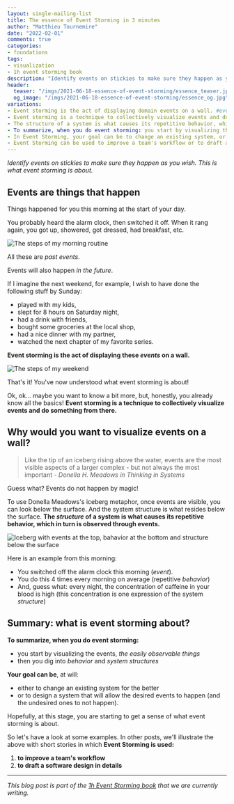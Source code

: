 ```yaml
---
layout: single-mailing-list
title: The essence of Event Storming in 3 minutes
author: "Matthieu Tournemire"
date: "2022-02-01"
comments: true
categories:
- foundations
tags:
- visualization
- 1h event storming book
description: "Identify events on stickies to make sure they happen as you wish. This is what event storming is about. Read this post and get an overview of the technique and its benefits."
header:
  teaser: "/imgs/2021-06-18-essence-of-event-storming/essence_teaser.jpg"
  og_image: "/imgs/2021-06-18-essence-of-event-storming/essence_og.jpg"
variations:
- Event storming is the act of displaying domain events on a wall. #eventStorming #EventStormingJournal #facilitation
- Event storming is a technique to collectively visualize events and do something from there. #eventStorming #EventStormingJournal #facilitation
- The structure of a system is what causes its repetitive behavior, which in turn is observed through events in Event Storming. #eventStorming #EventStormingJournal #facilitation
- To summarize, when you do event storming: you start by visualizing the events, and then you dig into behavior and system structures #eventStorming #EventStormingJournal #facilitation
- In Event Storming, your goal can be to change an existing system, or to design a system that will allow the desired events to happen #eventStorming #EventStormingJournal #facilitation
- Event Storming can be used to improve a team's workflow or to draft a software design in details #eventStorming #EventStormingJournal #facilitation
---
```

_Identify events on stickies to make sure they happen as you wish. This is what event storming is about._

## Events are things that happen

Things happened for you this morning at the start of your day.

You probably heard the alarm clock, then switched it off. When it rang again, you got up, showered, got dressed, had breakfast, etc.

![The steps of my morning routine]({{site.url}}{{site.baseurl}}/imgs/2021-06-18-essence-of-event-storming/MyMorningRoutine.jpg)

All these are _past events_.

Events will also happen _in the future_.

If I imagine the next weekend, for example, I wish to have done the following stuff by Sunday:

- played with my kids,
- slept for 8 hours on Saturday night,
- had a drink with friends,
- bought some groceries at the local shop,
- had a nice dinner with my partner,
- watched the next chapter of my favorite series.

**Event storming is the act of displaying these _events_ on a wall.**

![The steps of my weekend]({{site.url}}{{site.baseurl}}/imgs/2021-06-18-essence-of-event-storming/NextWeekEndWish.jpg)

That's it! You've now understood what event storming is about!

Ok, ok... maybe you want to know a bit more, but, honestly, you already know all the basics! **Event storming is a technique to collectively visualize events and do something from there.**

## Why would you want to visualize events on a wall?

> Like the tip of an iceberg rising above the water, events are the most visible aspects of a larger complex - but not always the most important - _Donella H. Meadows in Thinking in Systems_

Guess what? Events do not happen by magic!

To use Donella Meadows's iceberg metaphor, once events are visible, you can look below the surface. And the system structure is what resides below the surface. **The _structure_ of a system is what causes its repetitive behavior, which in turn is observed through events.**

![Iceberg with events at the top, bahavior at the bottom and structure below the surface]({{site.url}}{{site.baseurl}}/imgs/2021-06-18-essence-of-event-storming/iceberg-3273216_640.jpg)

Here is an example from this morning:

- You switched off the alarm clock this morning (_event_).
- You do this 4 times every morning on average (repetitive _behavior_)
- And, guess what: every night, the concentration of caffeine in your blood is high (this concentration is one expression of the system _structure_)

## Summary: what is event storming about?

**To summarize, when you do event storming:**

- you start by visualizing the events, _the easily observable things_
- then you dig into _behavior_ and _system structures_

**Your goal can be**, at will:

- either to change an existing system for the better
- or to design a system that will allow the desired events to happen (and the undesired ones to not happen).

Hopefully, at this stage, you are starting to get a sense of what event storming is about.

So let's have a look at some examples. In other posts, we'll illustrate the above with short stories in which **Event Storming is used:**

1. **to improve a team's workflow**
2. **to draft a software design in details**

----
_This blog post is part of the [1h Event Storming book]({{site.url}}{{site.baseurl}}/1h-event-storming-book/) that we are currently writing._